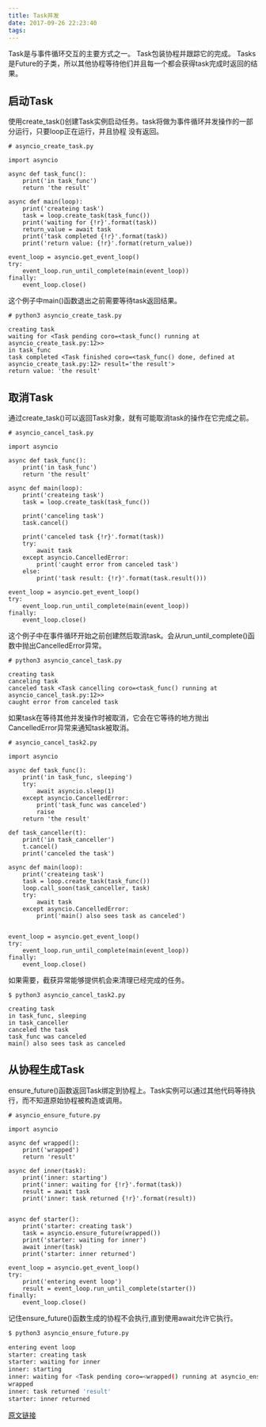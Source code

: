 ```yaml
---
title: Task并发
date: 2017-09-26 22:23:40
tags:
---
```


Task是与事件循环交互的主要方式之一。 Task包装协程并跟踪它的完成。 Tasks是Future的子类，所以其他协程等待他们并且每一个都会获得task完成时返回的结果。

## 启动Task

使用create_task()创建Task实例启动任务。task将做为事件循环并发操作的一部分运行，只要loop正在运行，并且协程  没有返回。

```
# asyncio_create_task.py

import asyncio

async def task_func():
    print('in task_func')
    return 'the result'

async def main(loop):
    print('createing task')
    task = loop.create_task(task_func())
    print('waiting for {!r}'.format(task))
    return_value = await task
    print('task completed {!r}'.format(task))
    print('return value: {!r}'.format(return_value))

event_loop = asyncio.get_event_loop()
try:
    event_loop.run_until_complete(main(event_loop))
finally:
    event_loop.close()
```

这个例子中main()函数退出之前需要等待task返回结果。

```
# python3 asyncio_create_task.py

creating task
waiting for <Task pending coro=<task_func() running at asyncio_create_task.py:12>>
in task_func
task completed <Task finished coro=<task_func() done, defined at asyncio_create_task.py:12> result='the result'>
return value: 'the result'
```

## 取消Task

通过create_task()可以返回Task对象，就有可能取消task的操作在它完成之前。

```
# asyncio_cancel_task.py

import asyncio

async def task_func():
    print('in task_func')
    return 'the result'

async def main(loop):
    print('createing task')
    task = loop.create_task(task_func())

    print('canceling task')
    task.cancel()

    print('canceled task {!r}'.format(task))
    try:
        await task
    except asyncio.CancelledError:
        print('caught error from canceled task')
    else:
        print('task result: {!r}'.format(task.result()))

event_loop = asyncio.get_event_loop()
try:
    event_loop.run_until_complete(main(event_loop))
finally:
    event_loop.close()
```

这个例子中在事件循环开始之前创建然后取消task。会从run_until_complete()函数中抛出CancelledError异常。

```
# python3 asyncio_cancel_task.py

creating task
canceling task
canceled task <Task cancelling coro=<task_func() running at asyncio_cancel_task.py:12>>
caught error from canceled task
```

如果task在等待其他并发操作时被取消，它会在它等待的地方抛出CancelledError异常来通知task被取消。

```
# asyncio_cancel_task2.py

import asyncio

async def task_func():
    print('in task_func, sleeping')
    try:
        await asyncio.sleep(1)
    except asyncio.CancelledError:
        print('task_func was canceled')
        raise
    return 'the result'

def task_canceller(t):
    print('in task_canceller')
    t.cancel()
    print('canceled the task')

async def main(loop):
    print('createing task')
    task = loop.create_task(task_func())
    loop.call_soon(task_canceller, task)
    try:
        await task
    except asyncio.CancelledError:
        print('main() also sees task as canceled')


event_loop = asyncio.get_event_loop()
try:
    event_loop.run_until_complete(main(event_loop))
finally:
    event_loop.close()
```

如果需要，截获异常能够提供机会来清理已经完成的任务。

```
$ python3 asyncio_cancel_task2.py

creating task
in task_func, sleeping
in task_canceller
canceled the task
task_func was canceled
main() also sees task as canceled
```

## 从协程生成Task

ensure_future()函数返回Task绑定到协程上。Task实例可以通过其他代码等待执行，而不知道原始协程被构造或调用。

```
# asyncio_ensure_future.py

import asyncio

async def wrapped():
    print('wrapped')
    return 'result'

async def inner(task):
    print('inner: starting')
    print('inner: waiting for {!r}'.format(task))
    result = await task
    print('inner: task returned {!r}'.format(result))


async def starter():
    print('starter: creating task')
    task = asyncio.ensure_future(wrapped())
    print('starter: waiting for inner')
    await inner(task)
    print('starter: inner returned')

event_loop = asyncio.get_event_loop()
try:
    print('entering event loop')
    result = event_loop.run_until_complete(starter())
finally:
    event_loop.close()
```

记住ensure_future()函数生成的协程不会执行,直到使用await允许它执行。

``` bash
$ python3 asyncio_ensure_future.py

entering event loop
starter: creating task
starter: waiting for inner
inner: starting
inner: waiting for <Task pending coro=<wrapped() running at asyncio_ensure_future.py:12>>
wrapped
inner: task returned 'result'
starter: inner returned
```

[原文链接](https://pymotw.com/3/asyncio/tasks.html)
